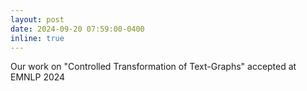 ```yaml
---
layout: post
date: 2024-09-20 07:59:00-0400
inline: true
---
```


Our work on "Controlled Transformation of Text-Graphs" accepted at EMNLP 2024
